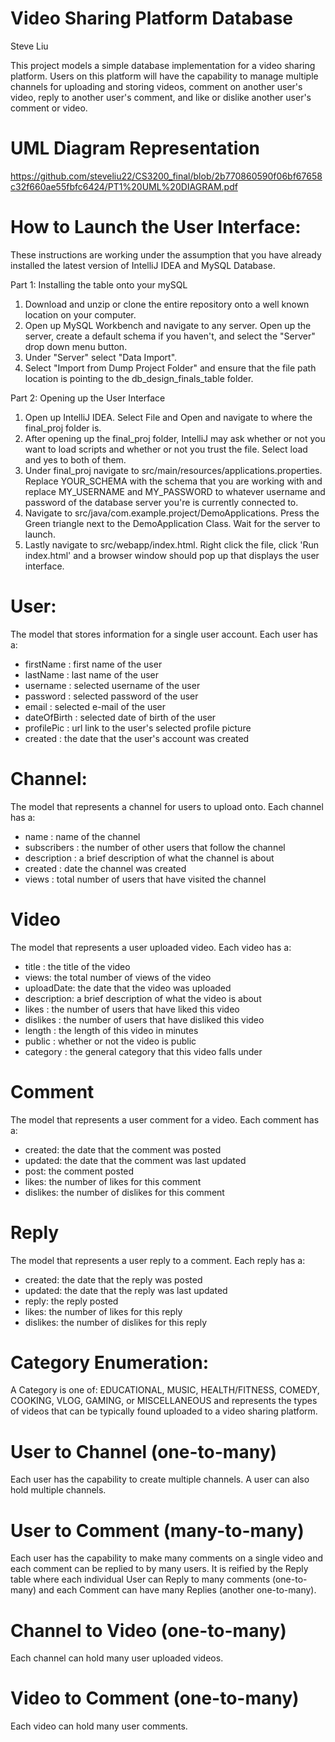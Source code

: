 # Video Sharing Platform Database
Steve Liu

This project models a simple database implementation for a video sharing platform. Users on this platform will have the capability to manage multiple channels for
uploading and storing videos, comment on another user's video, reply to another user's comment, and like or dislike another user's comment or video.

# UML Diagram Representation
https://github.com/steveliu22/CS3200_final/blob/2b770860590f06bf67658c32f660ae55fbfc6424/PT1%20UML%20DIAGRAM.pdf

# How to Launch the User Interface:

These instructions are working under the assumption that you have already installed the latest version of IntelliJ IDEA and MySQL Database. 

Part 1: Installing the table onto your mySQL

1. Download and unzip or clone the entire repository onto a well known location on your computer.
1. Open up MySQL Workbench and navigate to any server. Open up the server, create a default schema if you haven't, and select the "Server" drop down menu button.
2. Under "Server" select "Data Import". 
3. Select "Import from Dump Project Folder" and ensure that the file path location is pointing to the db_design_finals_table folder.

Part 2: Opening up the User Interface

1. Open up IntelliJ IDEA. Select File and Open and navigate to where the final_proj folder is.
2. After opening up the final_proj folder, IntelliJ may ask whether or not you want to load scripts and whether or not you trust the file. Select load and yes to both of them.
3. Under final_proj navigate to src/main/resources/applications.properties. Replace YOUR_SCHEMA with the schema that you are working with and replace MY_USERNAME and MY_PASSWORD to whatever username and password of the database server you're is currently connected to.
4. Navigate to src/java/com.example.project/DemoApplications. Press the Green triangle next to the DemoApplication Class. Wait for the server to launch.
5. Lastly navigate to src/webapp/index.html. Right click the file, click 'Run index.html' and a browser window should pop up that displays the user interface.

# User:
The model that stores information for a single user account. Each user has a: 

- firstName : first name of the user  
- lastName : last name of the user 
- username : selected username of the user 
- password : selected password of the user
- email : selected e-mail of the user
- dateOfBirth : selected date of birth of the user
- profilePic : url link to the user's selected profile picture
- created : the date that the user's account was created

# Channel:
The model that represents a channel for users to upload onto. Each channel has a:

- name : name of the channel 
- subscribers : the number of other users that follow the channel
- description : a brief description of what the channel is about
- created : date the channel was created
- views : total number of users that have visited the channel

# Video
The model that represents a user uploaded video. Each video has a:

- title : the title of the video
- views: the total number of views of the video
- uploadDate: the date that the video was uploaded
- description: a brief description of what the video is about
- likes : the number of users that have liked this video
- dislikes : the number of users that have disliked this video
- length : the length of this video in minutes
- public : whether or not the video is public
- category : the general category that this video falls under 

# Comment 
The model that represents a user comment for a video. Each comment has a:

- created: the date that the comment was posted
- updated: the date that the comment was last updated
- post: the comment posted
- likes: the number of likes for this comment
- dislikes: the number of dislikes for this comment

# Reply
The model that represents a user reply to a comment. Each reply has a:

- created: the date that the reply was posted
- updated: the date that the reply was last updated
- reply: the reply posted
- likes: the number of likes for this reply
- dislikes: the number of dislikes for this reply

# Category Enumeration:
A Category is one of: 
EDUCATIONAL, MUSIC, HEALTH/FITNESS, COMEDY, COOKING, VLOG, GAMING, or MISCELLANEOUS and represents the types of videos that can be typically found uploaded to a video sharing platform. 

# User to Channel (one-to-many)
Each user has the capability to create multiple channels. A user can also hold multiple channels.

# User to Comment (many-to-many)
Each user has the capability to make many comments on a single video and each comment can be replied to by many users.
It is reified by the Reply table where each individual User can Reply to many comments (one-to-many) and each Comment can have many Replies (another one-to-many).

# Channel to Video (one-to-many)
Each channel can hold many user uploaded videos. 

# Video to Comment (one-to-many)
Each video can hold many user comments.


